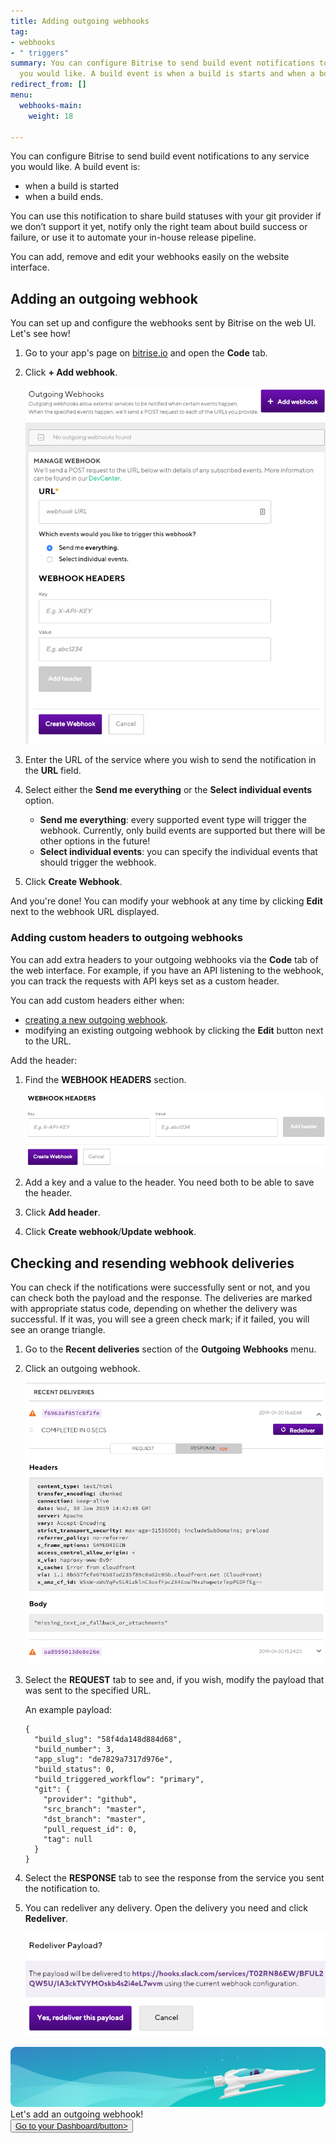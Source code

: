```yaml
---
title: Adding outgoing webhooks
tag:
- webhooks
- " triggers"
summary: You can configure Bitrise to send build event notifications to any service
  you would like. A build event is when a build is starts and when a build ends.
redirect_from: []
menu:
  webhooks-main:
    weight: 18

---
```

You can configure Bitrise to send build event notifications to any service you would like. A build event is:

* when a build is started
* when a build ends.

You can use this notification to share build statuses with your git provider if we don’t support it yet, notify only the right team about build success or failure, or use it to automate your in-house release pipeline.

You can add, remove and edit your webhooks easily on the website interface.

## Adding an outgoing webhook

You can set up and configure the webhooks sent by Bitrise on the web UI. Let's see how!

1. Go to your app's page on [bitrise.io](https://www.bitrise.io) and open the **Code** tab.
2. Click **+ Add webhook**.

   ![](/img/outgoing-webhook.png)
3. Enter the URL of the service where you wish to send the notification in the **URL** field.
4. Select either the **Send me everything** or the **Select individual events** option.
   * **Send me everything**: every supported event type will trigger the webhook. Currently, only build events are supported but there will be other options in the future!
   * **Select individual events**: you can specify the individual events that should trigger the webhook.
5. Click **Create Webhook**.

And you're done! You can modify your webhook at any time by clicking **Edit** next to the webhook URL displayed.

### Adding custom headers to outgoing webhooks

You can add extra headers to your outgoing webhooks via the **Code** tab of the web interface. For example, if you have an API listening to the webhook, you can track the requests with API keys set as a custom header.

You can add custom headers either when:

* [creating a new outgoing webhook](/webhooks/adding-outgoing-webhooks#adding-an-outgoing-webhook).
* modifying an existing outgoing webhook by clicking the **Edit** button next to the URL.

Add the header:

1. Find the **WEBHOOK HEADERS** section.

   ![](/img/webhook-headers.png)
2. Add a key and a value to the header. You need both to be able to save the header.
3. Click **Add header**.
4. Click **Create webhook**/**Update webhook**.

## Checking and resending webhook deliveries

You can check if the notifications were successfully sent or not, and you can check both the payload and the response. The deliveries are marked with appropriate status code, depending on whether the delivery was successful. If it was, you will see a green check mark; if it failed, you will see an orange triangle.

1. Go to the **Recent deliveries** section of the **Outgoing Webhooks** menu.
2. Click an outgoing webhook.

   ![](/img/response-webhook.png)
3. Select the **REQUEST** tab to see and, if you wish, modify the payload that was sent to the specified URL.

   An example payload:

       {
         "build_slug": "58f4da148d884d68",
         "build_number": 3,
         "app_slug": "de7829a7317d976e",
         "build_status": 0,
         "build_triggered_workflow": "primary",
         "git": {
           "provider": "github",
           "src_branch": "master",
           "dst_branch": "master",
           "pull_request_id": 0,
           "tag": null
         }
       }
4. Select the **RESPONSE** tab to see the response from the service you sent the notification to.
5. You can redeliver any delivery. Open the delivery you need and click **Redeliver**.

   ![](/img/payload-redelivery.png)
   
<div class="banner">
	<img src="/assets/images/banner-bg-888x170.png" style="border: none;">
	<div class="deploy-text">Let's add an outgoing webhook!</div>
	<a target="_blank" href="https://app.bitrise.io/dashboard/builds"><button class="button">Go to your Dashboard/button></a>
</div>